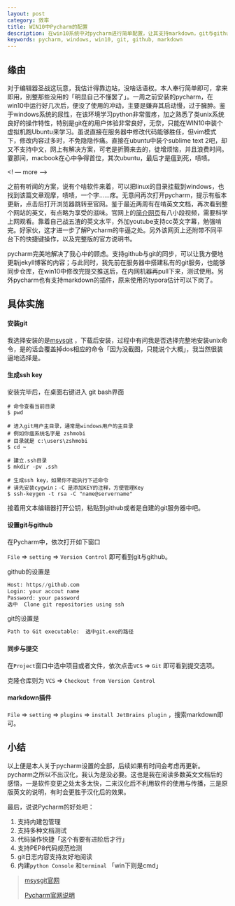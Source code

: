 ```yaml
---
layout: post
category: 效率
title: WIN10中Pycharm的配置
description: 在win10系统中对pycharm进行简单配置，让其支持markdown，git与github，方便代码的管理
keywords: pycharm, windows, win10, git, github, markdown
---
```


## 缘由

对于编辑器圣战这玩意，我估计得靠边站，没啥话语权。本人奉行简单即可，拿来即用，别整那些没用的「明显自己不懂罢了」。一周之前安装的pycharm，在win10中运行好几次后，便没了使用的冲动，主要是嫌弃其启动慢，过于臃肿。鉴于windows系统的尿性，在该环境学习python非常蛋疼，加之熟悉了类unix系统良好的操作特性，特别是git在的用户体验非常良好，无奈，只能在WIN10中装个虚拟机跑Ubuntu来学习。虽说直接在服务器中修改代码能够胜任，但vim模式下，修改内容过多时，不免隐隐作痛。直接在ubuntu中装个sublime text 2吧，却又不支持中文，网上有解决方案，可老是折腾来去的，徒增烦恼，并且浪费时间。霎那间，macbook在心中争得首位，其次ubuntu，最后才是瘟到死，啧啧。

<! — more —>

之前有听闻的方案，说有个啥软件来着，可以把linux的目录挂载到windows，也找到该篇文章观摩，啧啧，一个字……疼。无意间再次打开pycharm，提示有版本更新，点击后打开浏览器跳转至官网。鉴于最近两周有在啃英文文档，再次看到整个网站的英文，有点略为享受的滋味。官网上的[简介网页](http://www.jetbrains.com/pycharm/documentation/)有八小段视频，需要科学上网观看。靠着自己战五渣的英文水平，外加youtube支持cc英文字幕，勉强啃完。好家伙，这才进一步了解Pycharm的牛逼之处。另外该网页上还附带不同平台下的快捷键操作，以及完整版的官方说明书。

pycharm完美地解决了我心中的顾虑。支持github与git的同步，可以让我方便地更新jekyll博客的内容；与此同时，我先前在服务器中搭建私有的git服务，也能够同步仓库，在win10中修改完提交推送后，在内网机器再pull下来，测试使用。另外pycharm也有支持markdown的插件，原来使用的typora估计可以下岗了。

## 具体实施

#### 安装git

我选择安装的是[msysgit](https://git-for-windows.github.io) ，下载后安装，过程中有问我是否选择完整地安装unix命令，是的话会覆盖掉dos相应的命令「因为没截图，只能说个大概」，我当然很装逼地选择是。

#### 生成ssh key

安装完毕后，在桌面右键进入 git bash界面

```shell
# 命令查看当前目录
$ pwd

# 进入git用户主目录，通常是windows用户的主目录
# 例如你瘟系统名字是 zshmobi
# 目录就是 c:\users\zshmobi
$ cd ~

# 建立.ssh目录
$ mkdir -pv .ssh

# 生成ssh key，如果你不能执行下述命令
# 请先安装cygwin；-C 是添加KEY的注释，方便管理Key
$ ssh-keygen -t rsa -C "name@servername"
```

接着用文本编辑器打开公钥，粘贴到github或者是自建的git服务器中吧。

#### 设置git与github

在Pycharm中，依次打开如下窗口

`File` => `setting` => `Version Control` 即可看到git与github。

github的设置是

```python
Host: https//github.com
Login: your accout name
Password: your password
选中  Clone git repositories using ssh
```

git的设置是

```python
Path to Git executable:  选中git.exe的路径
```

#### 同步与提交

在`Project`窗口中选中项目或者文件，依次点击`VCS` => `Git`  即可看到提交选项。

克隆仓库则为 `VCS` => `Checkout from Version Control` 

#### markdown插件

`File` => `setting` => `plugins` => `install JetBrains plugin` ，搜索markdown即可。 



## 小结

以上便是本人关于pycharm设置的全部，后续如果有时间会考虑再更新。pycharm之所以不出汉化，我认为是没必要。这也是我在阅读多数英文文档后的感悟，一是软件变更之处太多太快，二来汉化后不利用软件的使用与传播，三是原版英文的说明，有时会更胜于汉化后的效果。

最后，说说Pycharm的好处吧：

1. 支持内建包管理
2. 支持多种文档测试
3. 代码操作快捷「这个有要有进阶后才行」
4. 支持PEP8代码规范检测
5. git日志内容支持友好地阅读
6. 内建`python Console` 和`terminal` 「win下则是cmd」

> [msysgit官网](https://git-for-windows.github.io)
>
> [Pycharm官网说明](http://www.jetbrains.com/pycharm/documentation/)

